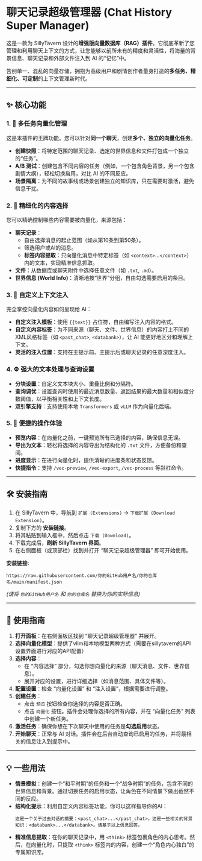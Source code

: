 # 聊天记录超级管理器 (Chat History Super Manager)

这是一款为 SillyTavern 设计的**增强版向量数据库（RAG）插件**。它彻底革新了您管理和利用聊天上下文的方式，让您能够以前所未有的精度和灵活性，将海量的背景信息、聊天记录和外部文件注入到 AI 的“记忆”中。

告别单一、混乱的向量存储，拥抱为高级用户和剧情创作者量身打造的**多任务、精细化、可定制**的上下文管理新时代。

---

## ✨ 核心功能

### 1. 📂 多任务向量化管理
这是本插件的王牌功能。您可以针对**同一个聊天**，创建**多个、独立的向量化任务**。

*   **创建快照**：将特定范围的聊天记录、选定的世界信息和文件打包成一个独立的“任务”。
*   **A/B 测试**：创建包含不同内容的任务（例如，一个包含角色背景，另一个包含剧情大纲），轻松切换启用，对比 AI 的不同反应。
*   **场景隔离**：为不同的故事线或场景创建独立的知识库，只在需要时激活，避免信息干扰。


### 2. 🎯 精细化的内容选择
您可以精确控制哪些内容需要被向量化，来源包括：
*   **聊天记录**：
    *   自由选择消息的起止范围（如从第10条到第50条）。
    *   筛选用户或AI的消息。
    *   **标签内容提取**：只向量化消息中特定标签（如 `<context>`...`</context>`）内的文本，实现精准信息抓取。
*   **文件**：从数据库或聊天附件中选择任意文件（如 `.txt`, `.md`）。
*   **世界信息 (World Info)**：清晰地按“世界”分组，自由勾选需要启用的条目。

### 3. 📝 自定义上下文注入
完全掌控向量化内容如何呈现给 AI：
*   **自定义注入模板**：使用 `{{text}}` 占位符，自由编写注入内容的格式。
*   **自定义内容标签**：为不同来源（聊天、文件、世界信息）的内容打上不同的XML风格标签（如 `<past_chat>`, `<databank>`），让 AI 能更好地区分和理解上下文。
*   **灵活的注入位置**：支持在主提示前、主提示后或聊天记录的任意深度注入。

### 4. ⚙️ 强大的文本处理与查询设置
*   **分块设置**：自定义文本块大小、重叠比例和分隔符。
*   **查询调优**：设置查询时使用的最近消息数量、返回结果的最大数量和相似度分数阈值，以平衡相关性和上下文长度。
*   **双引擎支持**：支持使用本地 `Transformers` 或 `vLLM` 作为向量化后端。

### 5. 🚀 便捷的操作体验
*   **预览内容**：在向量化之前，一键预览所有已选择的内容，确保信息无误。
*   **导出为文本**：轻松将选择的内容导出为结构化的 `.txt` 文件，方便备份和查阅。
*   **进度显示**：在进行向量化时，提供清晰的进度条和状态反馈。
*   **快捷指令**：支持 `/vec-preview`, `/vec-export`, `/vec-process` 等斜杠命令。


---

## 🛠️ 安装指南

1.  在 SillyTavern 中，导航到 `扩展 (Extensions)` -> `下载扩展 (Download Extension)`。
2.  复制下方的 **安装链接**。
3.  将其粘贴到输入框中，然后点击 `下载 (Download)`。
4.  下载完成后，**刷新 SillyTavern 界面**。
5.  在右侧面板（或顶部栏）找到并打开 “聊天记录超级管理器” 即可开始使用。

**安装链接:**
```
https://raw.githubusercontent.com/你的GitHub用户名/你的仓库名/main/manifest.json
```
*(请将 `你的GitHub用户名` 和 `你的仓库名` 替换为你的实际信息)*

---

## 📖 使用指南

1.  **打开面板**：在右侧面板区找到 “聊天记录超级管理器” 并展开。
2.  **选择向量化模型**：提供了vllm和本地模型两种方式（需要在sillytavern的API设置界面进行对应的API配置）
3.  **选择内容**：
    *   在 “内容选择” 部分，勾选你想向量化的来源（聊天消息、文件、世界信息）。
    *   展开对应的设置，进行详细选择（如消息范围、具体文件等）。
4.  **配置设置**：检查 “向量化设置” 和 “注入设置”，根据需要进行调整。
5.  **创建任务**：
    *   点击 `预览` 按钮检查你选择的内容是否正确。
    *   点击 `向量化` 按钮。插件会处理你选择的所有内容，并在 “向量化任务” 列表中创建一个新任务。
6.  **激活任务**：确保你想在下次聊天中使用的任务是**勾选启用**状态。
7.  **开始聊天**：正常与 AI 对话。插件会在后台自动查询已启用的任务，并将最相关的信息注入到提示中。

---

## 💡 一些用法

*   **情景模拟**：创建一个“和平时期”的任务和一个“战争时期”的任务，包含不同的世界信息和背景。通过切换任务的启用状态，让角色在不同情景下做出截然不同的反应。
*   **结构化提示**：利用自定义内容标签功能，你可以这样指导你的AI：
    ```
    这是一个关于过去对话的摘要：<past_chat>...</past_chat>。这是一些相关的背景知识：<databank>...</databank>。请基于以上信息回答。
    ```
*   **精准信息提取**：在你的聊天记录中，用 `<think>` 标签包裹角色的内心思考。然后，在向量化时，只提取 `<think>` 标签内的内容，创建一个“角色内心独白”的专属知识库。

